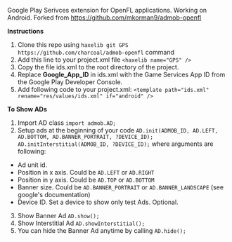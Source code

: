 Google Play Serivces extension for OpenFL applications. 
Working on Android.
Forked from https://github.com/mkorman9/admob-openfl

**Instructions**
1. Clone this repo using ```haxelib git GPS https://github.com/charcoal/admob-openfl``` command
2. Add this line to your project.xml file ```<haxelib name="GPS" /> ```
3. Copy the file ids.xml to the root directory of the project.
4. Replace **Google_App_ID** in ids.xml with the Game Services App ID from the Google Play Developer Console.
5. Add following code to your project.xml:
```<template path="ids.xml" rename="res/values/ids.xml" if="android" />```

**To Show ADs**
1. Import AD class ```import admob.AD; ```
2. Setup ads at the beginning of your code 
```AD.init(ADMOB_ID, AD.LEFT, AD.BOTTOM, AD.BANNER_PORTRAIT, ?DEVICE_ID);```
```AD.initInterstitial(ADMOB_ID, ?DEVICE_ID);```
where arguments are following:
  - Ad unit id.
  - Position in x axis. Could be ```AD.LEFT``` or ```AD.RIGHT```
  - Position in y axis. Could be ```AD.TOP``` or ```AD.BOTTOM```
  - Banner size. Could be ```AD.BANNER_PORTRAIT``` or ```AD.BANNER_LANDSCAPE``` (see google's documentation)
  - Device ID. Set a device to show only test Ads. Optional.
3. Show Banner Ad ```AD.show();```
4. Show Interstitial Ad ```AD.showInterstitial();```
5. You can hide the Banner Ad anytime by calling ```AD.hide();```
